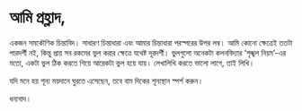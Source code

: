 # আমি প্রহ্লাদ,

একজন সমকৌণিক চিন্তাবিদ। সাধারণ চিন্তাধারা এবং আমার চিন্তাধারা পরস্পরের উপর লম্ব। আমি কোনো ক্ষেত্রেই ততটা পারদর্শী নই, কিন্তু প্রায় সব রকমের ভুল করার ক্ষেত্রে যথেষ্ট দূরদর্শী। ভুলগুলো অনেকটা কলনবিদ্যার ‘শৃঙ্খল নিয়ম’-এর মতো, একটা ভুল ঠিক করতে গিয়ে আরেকটা ভুল হয়ে যায়। লেখালিখি করতে ভালো লাগে, তাই লিখি।

যদি মনে হয় শূন্য ময়দানে ঘুরতে এসেছেন, তবে বাম দিকের শূন্যস্থান স্পর্শ করুন। 

ধন্যবাদ।
